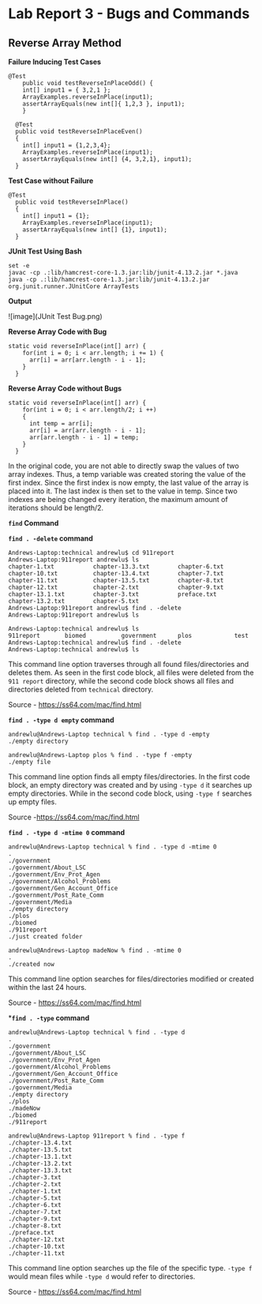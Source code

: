 # Lab Report 3 - Bugs and Commands #

## Reverse Array Method ## 
**Failure Inducing Test Cases**
```
@Test 
	public void testReverseInPlaceOdd() {
    int[] input1 = { 3,2,1 };
    ArrayExamples.reverseInPlace(input1);
    assertArrayEquals(new int[]{ 1,2,3 }, input1);
	}

  @Test 
  public void testReverseInPlaceEven()
  {
    int[] input1 = {1,2,3,4}; 
    ArrayExamples.reverseInPlace(input1);
    assertArrayEquals(new int[] {4, 3,2,1}, input1);
  }
```
**Test Case without Failure**
```
@Test 
  public void testReverseInPlace()
  {
    int[] input1 = {1}; 
    ArrayExamples.reverseInPlace(input1);
    assertArrayEquals(new int[] {1}, input1);
  }
```
**JUnit Test Using Bash**
```
set -e 
javac -cp .:lib/hamcrest-core-1.3.jar:lib/junit-4.13.2.jar *.java                              
java -cp .:lib/hamcrest-core-1.3.jar:lib/junit-4.13.2.jar org.junit.runner.JUnitCore ArrayTests
```
**Output**

![image](JUnit Test Bug.png)

**Reverse Array Code with Bug**
```
static void reverseInPlace(int[] arr) {
    for(int i = 0; i < arr.length; i += 1) {
      arr[i] = arr[arr.length - i - 1];
    }
  }
  ```

**Reverse Array Code without Bugs**
```
static void reverseInPlace(int[] arr) {
    for(int i = 0; i < arr.length/2; i ++) 
    {
      int temp = arr[i]; 
      arr[i] = arr[arr.length - i - 1];
      arr[arr.length - i - 1] = temp; 
    }
  }
```
In the original code, you are not able to directly swap the values of two array indexes. Thus, a temp variable was created storing the value of the first index. Since the first index is now empty, the last value of the array is placed into it. The last index is then set to the value in temp. Since two indexes are being changed every iteration, the maximum amount of iterations should be length/2. 

**`find` Command**


**`find . -delete` command**
```
Andrews-Laptop:technical andrewlu$ cd 911report
Andrews-Laptop:911report andrewlu$ ls
chapter-1.txt           chapter-13.3.txt        chapter-6.txt
chapter-10.txt          chapter-13.4.txt        chapter-7.txt
chapter-11.txt          chapter-13.5.txt        chapter-8.txt
chapter-12.txt          chapter-2.txt           chapter-9.txt
chapter-13.1.txt        chapter-3.txt           preface.txt
chapter-13.2.txt        chapter-5.txt
Andrews-Laptop:911report andrewlu$ find . -delete 
Andrews-Laptop:911report andrewlu$ ls
```
```
Andrews-Laptop:technical andrewlu$ ls
911report       biomed          government      plos            test
Andrews-Laptop:technical andrewlu$ find . -delete 
Andrews-Laptop:technical andrewlu$ ls
```
This command line option traverses through all found files/directories and deletes them. As seen in the first code block, all files were deleted from the `911 report` directory, while the second code block shows all files and directories deleted from `technical` directory. 

Source - https://ss64.com/mac/find.html

**`find . -type d empty` command**

```
andrewlu@Andrews-Laptop technical % find . -type d -empty 
./empty directory
```
```
andrewlu@Andrews-Laptop plos % find . -type f -empty
./empty file
```
This command line option finds all empty files/directories. In the first code block, an empty directory was created and by using `-type d` it searches up empty directories. While in the second code block, using `-type f` searches up empty files. 

Source -https://ss64.com/mac/find.html

**`find . -type d -mtime 0` command**

```
andrewlu@Andrews-Laptop technical % find . -type d -mtime 0
.
./government
./government/About_LSC
./government/Env_Prot_Agen
./government/Alcohol_Problems
./government/Gen_Account_Office
./government/Post_Rate_Comm
./government/Media
./empty directory 
./plos
./biomed
./911report
./just created folder
```
```
andrewlu@Andrews-Laptop madeNow % find . -mtime 0
.
./created now
```
This command line option searches for files/directories modified or created within the last 24 hours. 

Source - https://ss64.com/mac/find.html

***`find . -type` command**
```
andrewlu@Andrews-Laptop technical % find . -type d 
.
./government
./government/About_LSC
./government/Env_Prot_Agen
./government/Alcohol_Problems
./government/Gen_Account_Office
./government/Post_Rate_Comm
./government/Media
./empty directory 
./plos
./madeNow
./biomed
./911report
```
```
andrewlu@Andrews-Laptop 911report % find . -type f 
./chapter-13.4.txt
./chapter-13.5.txt
./chapter-13.1.txt
./chapter-13.2.txt
./chapter-13.3.txt
./chapter-3.txt
./chapter-2.txt
./chapter-1.txt
./chapter-5.txt
./chapter-6.txt
./chapter-7.txt
./chapter-9.txt
./chapter-8.txt
./preface.txt
./chapter-12.txt
./chapter-10.txt
./chapter-11.txt
```
This command line option searches up the file of the specific type. `-type f` would mean files while `-type d` would refer to directories. 

Source - https://ss64.com/mac/find.html





